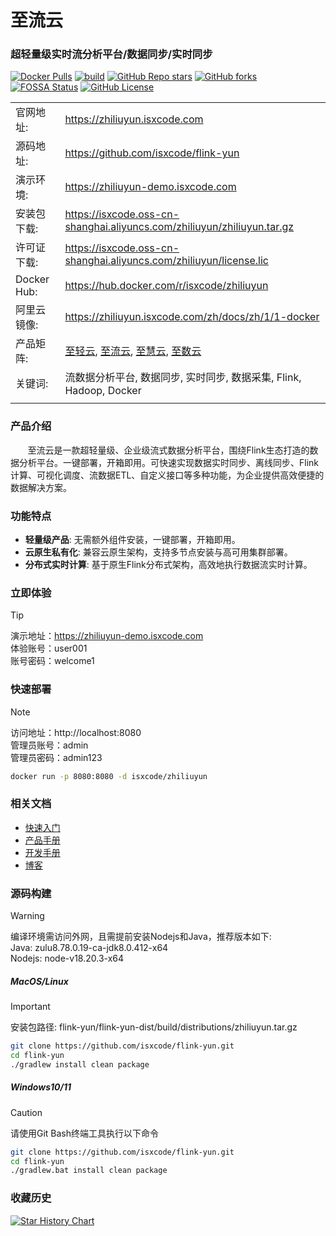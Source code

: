 # 至流云

### 超轻量级实时流分析平台/数据同步/实时同步

[![Docker Pulls](https://img.shields.io/docker/pulls/isxcode/zhiliuyun)](https://hub.docker.com/r/isxcode/zhiliuyun)
[![build](https://github.com/isxcode/flink-yun/actions/workflows/build-app.yml/badge.svg?branch=main)](https://github.com/isxcode/flink-yun/actions/workflows/build-app.yml)
[![GitHub Repo stars](https://img.shields.io/github/stars/isxcode/flink-yun)](https://github.com/isxcode/flink-yun)
[![GitHub forks](https://img.shields.io/github/forks/isxcode/flink-yun)](https://github.com/isxcode/flink-yun/fork)
[![FOSSA Status](https://app.fossa.com/api/projects/git%2Bgithub.com%2Fisxcode%2Fflink-yun.svg?type=shield&issueType=license)](https://app.fossa.com/projects/git%2Bgithub.com%2Fisxcode%2Fflink-yun?ref=badge_shield&issueType=license)
[![GitHub License](https://img.shields.io/github/license/isxcode/flink-yun)](https://github.com/isxcode/flink-yun/blob/main/LICENSE)

|             |                                                                                                                                                         |
|-------------|---------------------------------------------------------------------------------------------------------------------------------------------------------|
| 官网地址:       | https://zhiliuyun.isxcode.com                                                                                                                           |
| 源码地址:       | https://github.com/isxcode/flink-yun                                                                                                                    |
| 演示环境:       | https://zhiliuyun-demo.isxcode.com                                                                                                                      |
| 安装包下载:      | https://isxcode.oss-cn-shanghai.aliyuncs.com/zhiliuyun/zhiliuyun.tar.gz                                                                                 |
| 许可证下载:      | https://isxcode.oss-cn-shanghai.aliyuncs.com/zhiliuyun/license.lic                                                                                      |
| Docker Hub: | https://hub.docker.com/r/isxcode/zhiliuyun                                                                                                              |
| 阿里云镜像:      | https://zhiliuyun.isxcode.com/zh/docs/zh/1/1-docker                                                                                                     |
| 产品矩阵:       | [至轻云](https://zhiqingyun.isxcode.com), [至流云](https://zhiliuyun.isxcode.com), [至慧云](https://zhihuiyun.isxcode.com), [至数云](https://zhishuyun.isxcode.com) |
| 关键词:        | 流数据分析平台, 数据同步, 实时同步, 数据采集, Flink, Hadoop, Docker                                                                                                        |
|             |                                                                                                                                                         |

### 产品介绍

&nbsp;&nbsp;&nbsp;&nbsp;&nbsp;&nbsp;&nbsp;至流云是一款超轻量级、企业级流式数据分析平台，围绕Flink生态打造的数据分析平台。一键部署，开箱即用。可快速实现数据实时同步、离线同步、Flink计算、可视化调度、流数据ETL、自定义接口等多种功能，为企业提供高效便捷的数据解决方案。

### 功能特点

- **轻量级产品**: 无需额外组件安装，一键部署，开箱即用。
- **云原生私有化**: 兼容云原生架构，支持多节点安装与高可用集群部署。
- **分布式实时计算**: 基于原生Flink分布式架构，高效地执行数据流实时计算。

### 立即体验

> [!TIP]
> 演示地址：https://zhiliuyun-demo.isxcode.com </br>
> 体验账号：user001 </br>
> 账号密码：welcome1

### 快速部署

> [!NOTE]
> 访问地址：http://localhost:8080 <br/>
> 管理员账号：admin <br/>
> 管理员密码：admin123

```bash
docker run -p 8080:8080 -d isxcode/zhiliuyun
```

### 相关文档

- [快速入门](https://zhiliuyun.isxcode.com/zh/docs/zh/1/0)
- [产品手册](https://zhiliuyun.isxcode.com/zh/docs/zh/2/0)
- [开发手册](https://zhiliuyun.isxcode.com/zh/docs/zh/6/0)
- [博客](https://ispong.isxcode.com/tags/flink/)

### 源码构建

> [!WARNING]
> 编译环境需访问外网，且需提前安装Nodejs和Java，推荐版本如下: </br>
> Java: zulu8.78.0.19-ca-jdk8.0.412-x64 </br>
> Nodejs: node-v18.20.3-x64

##### MacOS/Linux

> [!IMPORTANT]
> 安装包路径: flink-yun/flink-yun-dist/build/distributions/zhiliuyun.tar.gz

```bash
git clone https://github.com/isxcode/flink-yun.git
cd flink-yun
./gradlew install clean package
```

##### Windows10/11

> [!CAUTION]
> 请使用Git Bash终端工具执行以下命令

```bash
git clone https://github.com/isxcode/flink-yun.git
cd flink-yun
./gradlew.bat install clean package
```

### 收藏历史

[![Star History Chart](https://api.star-history.com/svg?repos=isxcode/flink-yun&type=Date)](https://www.star-history.com/#isxcode/flink-yun&Date)
